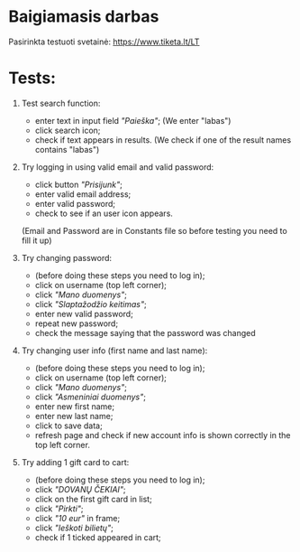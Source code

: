 # Baigiamasis darbas
Pasirinkta testuoti svetainė: https://www.tiketa.lt/LT

# Tests:
1. Test search function:
   * enter text in input field *"Paieška"*; (We enter "labas")
   * click search icon;
   * check if text appears in results. (We check if one of the result names contains "labas")
   
2. Try logging in using valid email and valid password:
    * click button *"Prisijunk"*;
    * enter valid email address;
    * enter valid password;
    * check to see if an user icon appears. 
   
   (Email and Password are in Constants file so before testing you need to fill it up)

3. Try changing password:
    * (before doing these steps you need to log in);
    * click on username (top left corner);
    * click *"Mano duomenys"*;
    * click *"Slaptažodžio keitimas"*;
    * enter new valid password;
    * repeat new password;
    * check the message saying that the password was changed

4. Try changing user info (first name and last name):
   * (before doing these steps you need to log in);
   * click on username (top left corner);
   * click *"Mano duomenys"*;
   * click *"Asmeniniai duomenys"*;
   * enter new first name;
   * enter new last name;
   * click to save data;
   * refresh page and check if new account info is shown correctly in the top left corner.

5. Try adding 1 gift card to cart:
   * (before doing these steps you need to log in);
   * click *"DOVANŲ ČEKIAI"*;
   * click on the first gift card in list;
   * click *"Pirkti"*;
   * click *"10 eur"* in frame;
   * click *"Ieškoti bilietų"*;
   * check if 1 ticked appeared in cart;